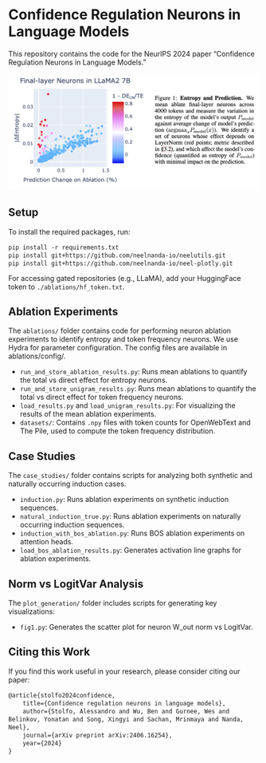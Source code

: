 # Confidence Regulation Neurons in Language Models

This repository contains the code for the NeurIPS 2024 paper “Confidence Regulation Neurons in Language Models.”

![Sample Figure](./assets/1.png)

## Setup

To install the required packages, run:

    pip install -r requirements.txt
    pip install git+https://github.com/neelnanda-io/neelutils.git
    pip install git+https://github.com/neelnanda-io/neel-plotly.git

For accessing gated repositories (e.g., LLaMA), add your HuggingFace token to `./ablations/hf_token.txt`.

## Ablation Experiments

The `ablations/` folder contains code for performing neuron ablation experiments to identify entropy and token frequency neurons. We use Hydra for parameter configuration. The config files are available in ablations/config/.


- `run_and_store_ablation_results.py`: Runs mean ablations to quantify the total vs direct effect for entropy neurons.
- `run_and_store_unigram_results.py`: Runs mean ablations to quantify the total vs direct effect for token frequency neurons.
- `load_results.py` and `load_unigram_results.py`: For visualizing the results of the mean ablation experiments.
- `datasets/`: Contains `.npy` files with token counts for OpenWebText and The Pile, used to compute the token frequency distribution.

## Case Studies

The `case_studies/` folder contains scripts for analyzing both synthetic and naturally occurring induction cases.

- `induction.py`: Runs ablation experiments on synthetic induction sequences.
- `natural_induction_true.py`: Runs ablation experiments on naturally occurring induction sequences.
- `induction_with_bos_ablation.py`: Runs BOS ablation experiments on attention heads.
- `load_bos_ablation_results.py`: Generates activation line graphs for ablation experiments.

## Norm vs LogitVar Analysis

The `plot_generation/` folder includes scripts for generating key visualizations:

- `fig1.py`: Generates the scatter plot for neuron W_out norm vs LogitVar.

## Citing this Work
If you find this work useful in your research, please consider citing our paper:

    @article{stolfo2024confidence,
        title={Confidence regulation neurons in language models},
        author={Stolfo, Alessandro and Wu, Ben and Gurnee, Wes and Belinkov, Yonatan and Song, Xingyi and Sachan, Mrinmaya and Nanda, Neel},
        journal={arXiv preprint arXiv:2406.16254},
        year={2024}
    }


